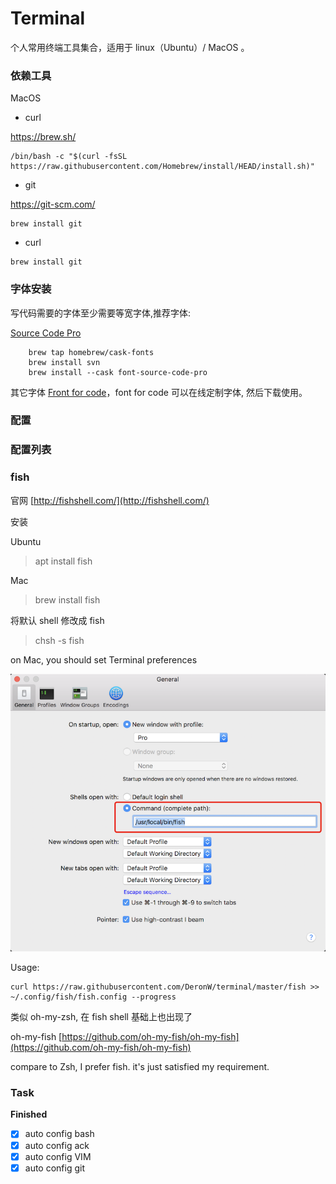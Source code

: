 # Terminal

个人常用终端工具集合，适用于 linux（Ubuntu）/ MacOS 。

### 依赖工具

MacOS

- curl

https://brew.sh/

```shell
/bin/bash -c "$(curl -fsSL https://raw.githubusercontent.com/Homebrew/install/HEAD/install.sh)"
```

- git

https://git-scm.com/

```shell
brew install git
```

- curl

```shell
brew install git
```

### 字体安装

写代码需要的字体至少需要等宽字体,推荐字体:

[Source Code Pro](https://github.com/adobe-fonts/source-code-pro)

```shell
    brew tap homebrew/cask-fonts
    brew install svn
    brew install --cask font-source-code-pro
```

其它字体 [Front for code](http://input.fontbureau.com/)，font for code 可以在线定制字体, 然后下载使用。

### 配置

### 配置列表

### fish

官网 [http://fishshell.com/](http://fishshell.com/)

安装

Ubuntu

> apt install fish

Mac

> brew install fish

将默认 shell 修改成 fish

> chsh -s fish

on Mac, you should set Terminal preferences

![screenshot](https://raw.githubusercontent.com/DeronW/terminal/master/screenshots/QQ20180415-095633@2x.png)

Usage:

    curl https://raw.githubusercontent.com/DeronW/terminal/master/fish >> ~/.config/fish/fish.config --progress

类似 oh-my-zsh, 在 fish shell 基础上也出现了

oh-my-fish [https://github.com/oh-my-fish/oh-my-fish](https://github.com/oh-my-fish/oh-my-fish)

compare to Zsh, I prefer fish. it's just satisfied my requirement.

### Task

**Finished**

- [x] auto config bash
- [x] auto config ack
- [x] auto config VIM
- [x] auto config git
